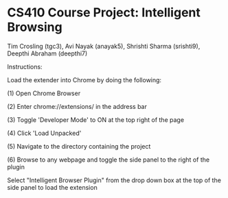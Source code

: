 # CS410 Course Project: Intelligent Browsing

Tim Crosling (tgc3), Avi Nayak (anayak5), Shrishti Sharma (srishti9), Deepthi Abraham (deepthi7)

Instructions:

Load the extender into Chrome by doing the following:

(1) Open Chrome Browser

(2) Enter chrome://extensions/ in the address bar

(3) Toggle 'Developer Mode' to ON at the top right of the page

(4) Click 'Load Unpacked'

(5) Navigate to the directory containing the project

(6) Browse to any webpage and toggle the side panel to the right of the plugin 

Select "Intelligent Browser Plugin" from the drop down box at the top of the side panel to load the extension

